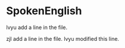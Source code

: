 # SpokenEnglish

lvyu add a line in the file.

zjl add a line in the file.  lvyu modified this line.
